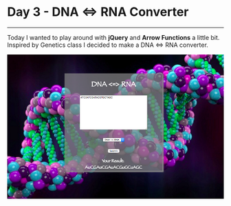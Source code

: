 # Day 3 - DNA <=> RNA Converter
---------

Today I wanted to play around with **jQuery** and **Arrow Functions** a little
bit. Inspired by Genetics class I decided to make a DNA <=> RNA converter.

![day3](./day3.png)

